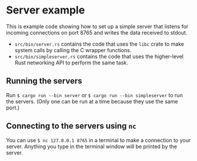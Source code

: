 # Server example

This is example code showing how to set up a simple server that listens for
incoming connections on port 8765 and writes the data received to stdout.

- `src/bin/server.rs` contains the code that uses the `libc` crate to make
  system calls by calling the C wrapper functions.
- `src/bin/simpleserver.rs` contains the code that uses the higher-level Rust networking API to perform the same task.

## Running the servers

Run `$ cargo run --bin server` or `$ cargo run --bin simpleserver` to run the
servers. (Only one can be run at a time because they use the same port.)

## Connecting to the servers using `nc`

You can use `$ nc 127.0.0.1 8765` in a terminal to make a connection to your
server. Anything you type in the terminal window will be printed by the
server.
